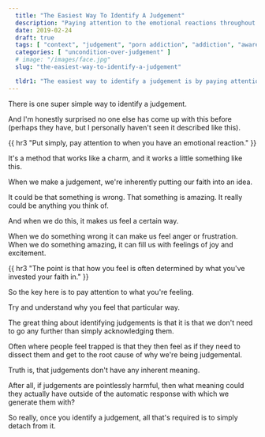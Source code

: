 ```yaml
---
  title: "The Easiest Way To Identify A Judgement"
  description: "Paying attention to the emotional reactions throughout the day is the easiest way to identify the judgements we have throughout ."
  date: 2019-02-24
  draft: true
  tags: [ "context", "judgement", "porn addiction", "addiction", "awareness", "awareness exercises", "perspective", "nofap", "neverfap", "neverfap deluxe" ]
  categories: [ "uncondition-over-judgement" ]
  # image: "/images/face.jpg"
  slug: "the-easiest-way-to-identify-a-judgement"

  tldr1: "The easiest way to identify a judgement is by paying attention to our emotional reactions."
---
```


There is one super simple way to identify a judgement.

And I'm honestly surprised no one else has come up with this before (perhaps they have, but I personally haven't seen it described like this).


{{ hr3 "Put simply, pay attention to when you have an emotional reaction." }}


It's a method that works like a charm, and it works a little something like this.

When we make a judgement, we're inherently putting our faith into an idea.

It could be that something is wrong. That something is amazing. It really could be anything you think of.

And when we do this, it makes us feel a certain way. 

When we do something wrong it can make us feel anger or frustration. When we do something amazing, it can fill us with feelings of joy and excitement.


{{ hr3 "The point is that how you feel is often determined by what you've invested your faith in." }}


So the key here is to pay attention to what you're feeling. 

Try and understand why you feel that particular way.  



The great thing about identifying judgements is that it is that we don't need to go any further than simply acknowledging them.

Often where people feel trapped is that they then feel as if they need to dissect them and get to the root cause of why we're being judgemental. 

Truth is, that judgements don't have any inherent meaning.

After all, if judgements are pointlessly harmful, then what meaning could they actually have outside of the automatic response with which we generate them with?

So really, once you identify a judgement, all that's required is to simply detach from it. 





